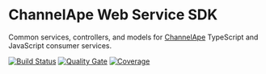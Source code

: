 # ChannelApe Web Service SDK

Common services, controllers, and models for [ChannelApe](https://www.channelape.com/) TypeScript and JavaScript consumer services.

[![Build Status](https://travis-ci.org/ChannelApe/channelape-consumer-service-sdk.svg?branch=master)](https://travis-ci.org/ChannelApe/channelape-consumer-service-sdk)  [![Quality Gate](https://sonarcloud.io/api/project_badges/measure?project=channelape-typescript-consumer-service-sdk&metric=alert_status)](https://sonarcloud.io/dashboard?id=channelape-typescript-consumer-service-sdk) [![Coverage](https://sonarcloud.io/api/project_badges/measure?project=channelape-typescript-consumer-service-sdk&metric=coverage)](https://sonarcloud.io/dashboard?id=channelape-typescript-consumer-service-sdk)